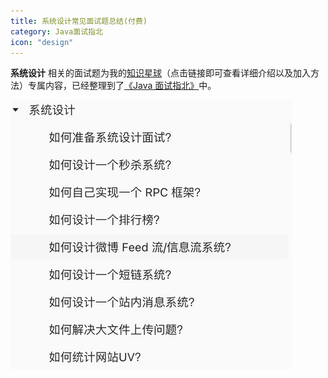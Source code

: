 ```yaml
---
title: 系统设计常见面试题总结(付费)
category: Java面试指北
icon: "design"
---
```


**系统设计** 相关的面试题为我的[知识星球](https://javaguide.cn/about-the-author/zhishixingqiu-two-years.html)（点击链接即可查看详细介绍以及加入方法）专属内容，已经整理到了[《Java 面试指北》](https://javaguide.cn/zhuanlan/java-mian-shi-zhi-bei.html)中。

![](./images/generated/system-design-questions.png)

<!-- @include: @planet.snippet.md -->